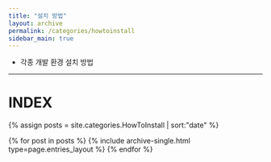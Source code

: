```yaml
---
title: "설치 방법"
layout: archive
permalink: /categories/howtoinstall
sidebar_main: true
---
```


- 각종 개발 환경 설치 방법

---
# INDEX

{% assign posts = site.categories.HowToInstall | sort:"date" %}

{% for post in posts %}
  {% include archive-single.html type=page.entries_layout %}
{% endfor %}
